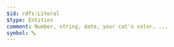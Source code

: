 ```yaml
---
$id: rdfs:Literal
$type: Entities
comment: Number, string, date, your cat's color, ...
symbol: 🔤
---
```


